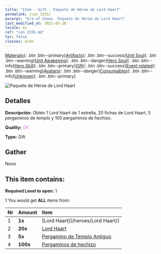 ```yaml
---
title: "Item - Gift - Paquete de Héroe de Lord Haart"
permalink: /con_1555/
excerpt: "Era of Chaos  Paquete de Héroe de Lord Haart"
last_modified_at: 2021-05-28
locale: es
ref: "con_1555.md"
toc: false
classes: wide
---
```

 [Materials](/ItemsES/){: .btn .btn--primary}[Artifacts](/ItemsES/Artifacts/){: .btn .btn--success}[Unit Soul](/ItemsES/UnitSoul/){: .btn .btn--warning}[Unit Awakening](/ItemsES/UnitAwakening/){: .btn .btn--danger}[Hero Soul](/ItemsES/HeroSoul/){: .btn .btn--info}[Hero Skill](/ItemsES/HeroSkill/){: .btn .btn--primary}[Gift](/ItemsES/Gift/){: .btn .btn--success}[Event related](/ItemsES/Events/){: .btn .btn--warning}[Avatars](/ItemsES/Avatars/){: .btn .btn--danger}[Consumables](/ItemsES/Consumables/){: .btn .btn--info}[Unknown](/ItemsES/Unknown/){: .btn .btn--primary}

 ![Paquete de Héroe de Lord Haart](/images/t/i_907167.png)

## Detalles
 **Descripción:** Obtén 1 Lord Haart de 1 estrella, 20 fichas de Lord Haart, 5 pergaminos de templo y 100 pergaminos de hechizo.

 **Quality:** <span style="color: #DA70D6">OK</span>

 **Type:** Gift

## Gather

  None

## This item contains:

 **Required Level to open:** 1

 1 You would get **ALL** items  from:

  | Nr | Amount |     Item    |
  |:---|:-------|:------------|
  | 1 |  **1x** | [Lord Haart](/heroes/Lord Haart/) |  | 
  | 2 |  **20x** | [Lord Haart](/ItemsES/her_370/) |  | 
  | 3 |  **5x** | [Pergamino de Templo Antiguo](/ItemsES/con_697/) |  | 
  | 4 |  **100x** | [Pergaminos de hechizo](/ItemsES/con_694/) |  | 
